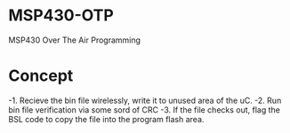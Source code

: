 # MSP430-OTP

MSP430 Over The Air Programming

# Concept

-1. Recieve the bin file wirelessly, write it to unused area of the uC.
-2. Run bin file verification via some sord of CRC
-3. If the file checks out, flag the BSL code to copy the file into the program flash area.
